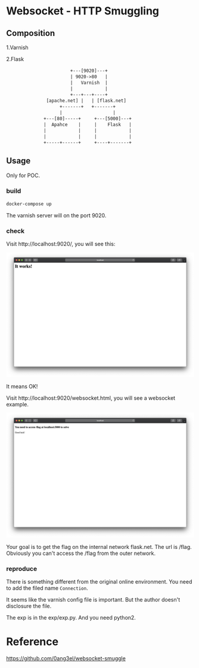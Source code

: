 #   Websocket - HTTP Smuggling
##	Composition

1.Varnish

2.Flask

```
                        +---[9020]---+
                        | 9020->80   |
                        |   Varnish  |
                        |            |
                        +---+---+----+
               [apache.net] |   | [flask.net]
                    +-------+   +-------+
                    |                   |
              +---[80]-----+     +---[5000]---+
              |  Apahce    |     |    Flask   |
              |            |     |            |
              |            |     |            |
              +-----+------+     +----+-------+
```





##	Usage

Only for POC.

###	build

```bash
docker-compose up
```

The varnish server will on the port 9020.



###	check

Visit http://localhost:9020/, you will see this:

![](img/img1.png)

It means OK!

Visit http://localhost:9020/websocket.html, you will see a websocket example.

![](img/img2.png)

Your goal is to get the flag on the internal network flask.net. The url is /flag. Obviously you can't access the /flag from the outer network.



###	reproduce

There is something different from the original online environment. You need to add the filed name `Connection`.

It seems like the varnish config file is important. But the author doesn't disclosure the file.

The exp is in the exp/exp.py. And you need python2.



#	Reference

https://github.com/0ang3el/websocket-smuggle